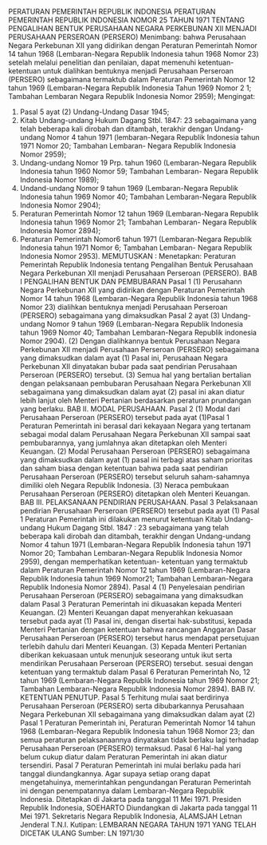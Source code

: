 PERATURAN PEMERINTAH REPUBLIK INDONESIA PERATURAN PEMERINTAH REPUBLIK INDONESIA NOMOR 25 TAHUN 1971 TENTANG PENGALIHAN BENTUK PERUSAHAAN NEGARA PERKEBUNAN XII MENJADI PERUSAHAAN PERSEROAN (PERSERO)
Menimbang:
 bahwa Perusahaan Negara Perkebunan XII yang didirikan dengan Peraturan Pemerintah Nomor 14 tahun 1968 (Lembaran-Negara Republik Indonesia tahun 1968 Nomor 23) setelah melalui penelitian dan penilaian, dapat memenuhi ketentuan-ketentuan untuk dialihkan bentuknya menjadi Perusahaan Perseroan (PERSERO) sebagaimana termaktub dalam Peraturan Pemerintah Nomor 12 tahun 1969 (Lembaran-Negara Republik Indonesia Tahun 1969 Nomor 2 1; Tambahan Lembaran Negara Republik Indonesia Nomor 2959);
Mengingat:

1. Pasal 5 ayat (2) Undang-Undang Dasar 1945;
2. Kitab Undang-undang Hukum Dagang Stbl. 1847: 23 sebagaimana yang telah beberapa kali dirobah dan ditambah, terakhir dengan Undang-undang Nomor 4 tahun 1971 (lembaran-Negara Republik Indonesia tahun 1971 Nomor 20; Tambahan Lembaran- Negara Republik Indonesia Nomor 2959);
3. Undang-undang Nomor 19 Prp. tahun 1960 (Lembaran-Negara Republik Indonesia tahun 1960 Nomor 59; Tambahan Lembaran- Negara Republik Indonesia Nomor 1989);
4. Undand-undang Nomor 9 tahun 1969 (Lembaran-Negara Republik Indonesia tahun 1969 Nomor 40; Tambahan Lembaran-Negara Republik Indonesia Nomor 2904);
5. Peraturan Pemerintah Nomor 12 tahun 1969 (Lembaran-Negara Republik Indonesia tahun 1969 Nomor 21; Tambahan Lembaran- Negara Republik Indonesia Nomor 2894);
6. Peraturan Pemerintah Nomor6 tahun 1971 (Lembaran-Negara Republik Indonesia tahun 1971 Nomor 6; Tambahan Lembaran- Negara Republik Indonesia Nomor 2953).
MEMUTUSKAN :
 Menetapkan: Peraturan Pemerintah Republik Indonesia tentang Pengalihan Bentuk Perusahaan Negara Perkebunan XII menjadi Perusahaan Perseroan (PERSERO). BAB I PENGALIHAN BENTUK DAN PEMBUBARAN
Pasal 1
(1) Perusahann Negara Perkebunan XII yang didirikan dengan Peraturan Pemerintah Nomor 14 tahun 1968 (Lembaran-Negara Republik Indonesia tahun 1968 Nomor 23) dialihkan bentuknya menjadi Perusahaan Perseroan (PERSERO) sebagaimana yang dimaksudkan Pasal 2 ayat (3) Undang-undang Nomor 9 tahun 1969 (Lembaran-Negara Republik Indonesia tahun 1969 Nomor 40; Tambahan Lembaran-Negara Republik indonesia Nomor 2904). (2) Dengan dialihkannya bentuk Perusahaan Negara Perkebunan XII menjadi Perusahaan Perseroan (PERSERO) sebagaimana yang dimaksudkan dalam ayat (1) Pasal ini, Perusahaan Negara Perkebunan XII dinyatakan bubar pada saat pendirian Perusahaan Perseroan (PERSERO) tersebut. (3) Semua hal yang bertalian bertalian dengan pelaksanaan pembubaran Perusahaan Negara Perkebunan XII sebagaimana yang dimaksudkan dalam ayat (2) pasal ini akan diatur lebih lanjut oleh Menteri Pertanian berdasarkan peraturan prundangan yang berlaku. BAB II. MODAL PERUSAHAAN.
Pasal 2
(1) Modal dari Perusahaan Perseroan (PERSERO) tersebut pada ayat (1)Pasal 1 Peraturan Pemerintah ini berasal dari kekayaan Negara yang tertanam sebagai modal dalam Perusahaan Negara Perkebunan XII sampai saat pembubarannya, yang jumlahnya akan ditetapkan oleh Menteri Keuangan. (2) Modal Perusahaan Perseroan (PERSERO) sebagaimana yang dimaksudkan dalam ayat (1) pasal ini terbagi atas saham prioritas dan saham biasa dengan ketentuan bahwa pada saat pendirian Perusahaan Perseroan (PERSERO) tersebut seluruh saham-sahamnya dimiliki oleh Negara Republik Indonesia. (3) Neraca pembukaan Perusahaan Perseroan (PERSERO) ditetapkan oleh Menteri Keuangan. BAB III. PELAKSANAAN PENDIRIAN PERUSAHAAN.
Pasal 3
Pelaksanaan pendirian Perusahaan Perseroan (PERSERO) tersebut pada ayat (1) Pasal 1 Peraturan Pemerintah ini dilakukan menurut ketentuan Kitab Undang-undang Hukum Dagang Stbl. 1847 : 23 sebagaimana yang telah beberapa kali dirobah dan ditambah, terakhir dengan Undang-undang Nomor 4 tahun 1971 (Lembaran-Negara Republik Indonesia tahun 1971 Nomor 20; Tambahan Lembaran-Negara Republik Indonesia Nomor 2959), dengan memperhatikan ketentuan- ketentuan yang termaktub dalam Peraturan Pemerintah Nomor 12 tahun 1969 (Lembaran-Negara Republik Indonesia tahun 1969 Nomor21; Tambahan Lembaran-Negara Republik Indonesia Nomor 2894). Pasal 4 (1) Penyelesaian pendirian Perusahaan Perseroan (PERSERO) sebagaimana yang dimaksudkan dalam Pasal 3 Peraturan Pemerintah ini dikuasakan kepada Menteri Keuangan. (2) Menteri Keuangan dapat menyerahkan kekuasaan tersebut pada ayat (1) Pasal ini, dengan disertai hak-substitusi, kepada Menteri Pertanian dengan ketentuan bahwa rancangan Anggaran Dasar Perusahaan Perseroan (PERSERO) tersebut harus mendapat persetujuan terlebih dahulu dari Menteri Keuangan. (3) Kepada Menteri Pertanian diberikan kekuasaan untuk menunjuk seseorang untuk ikut serta mendirikan Perusahaan Perseroan (PERSERO) tersebut. sesuai dengan ketentuan yang termaktub dalam Pasal 6 Peraturan Pemerintah No, 12 tahun 1969 (Lembaran-Negara Republik Indonesia tahun 1969 Nomor 21; Tambahan Lembaran-Negara Republik Indonesia Nomor 2894). BAB IV. KETENTUAN PENUTUP.
Pasal 5
Terhitung mulai saat berdirinya Perusahaan Perseroan (PERSERO) serta dibubarkannya Perusahaan Negara Perkebunan XII sebagaimana yang dimaksudkan dalam ayat (2) Pasal 1 Peraturan Pemerintah ini, Peraturan Pemerintah Nomor 14 tahun 1968 (Lembaran-Negara Republik Indonesia tahun 1968 Nomor 23; dan semua peraturan pelaksanaannya dinyatakan tidak berlaku lagi terhadap Perusahaan Perseroan (PERSERO) termaksud. Pasal 6 Hal-hal yang belum cukup diatur dalam Peraturan Pemerintah ini akan diatur tersendiri. Pasal 7 Peraturan Pemerintah ini mulai berlaku pada hari tanggal diundangkannya. Agar supaya setiap orang dapat mengetahuinya, memerintahkan pengundangan Peraturan Pemerintah ini dengan penempatannya dalam Lembaran-Negara Republik Indonesia. Ditetapkan di Jakarta pada tanggal 11 Mei 1971. Presiden Republik Indonesia, SOEHARTO Diundangkan di Jakarta pada tanggal 11 Mei 1971. Sekretaris Negara Republik Indonesia, ALAMSJAH Letnan Jenderal T.N.I. Kutipan: LEMBARAN NEGARA TAHUN 1971 YANG TELAH DICETAK ULANG Sumber: LN 1971/30